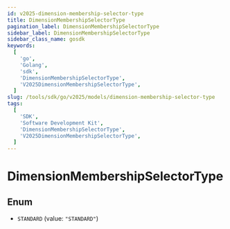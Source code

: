 ```yaml
---
id: v2025-dimension-membership-selector-type
title: DimensionMembershipSelectorType
pagination_label: DimensionMembershipSelectorType
sidebar_label: DimensionMembershipSelectorType
sidebar_class_name: gosdk
keywords:
  [
    'go',
    'Golang',
    'sdk',
    'DimensionMembershipSelectorType',
    'V2025DimensionMembershipSelectorType',
  ]
slug: /tools/sdk/go/v2025/models/dimension-membership-selector-type
tags:
  [
    'SDK',
    'Software Development Kit',
    'DimensionMembershipSelectorType',
    'V2025DimensionMembershipSelectorType',
  ]
---
```


# DimensionMembershipSelectorType

## Enum

- `STANDARD` (value: `"STANDARD"`)

